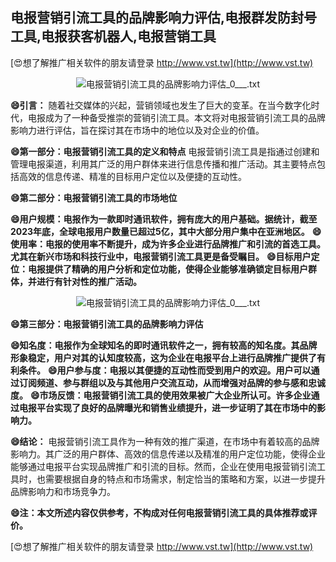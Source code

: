 ## **电报营销引流工具的品牌影响力评估,电报群发防封号工具,电报获客机器人,电报营销工具**

[😍想了解推广相关软件的朋友请登录 http://www.vst.tw](http://www.vst.tw)

 <center><img src="https://vst.tw/MP4/tuiguang/png/1.png" alt="电报营销引流工具的品牌影响力评估_0___.txt"></center>

**😄引言：**
随着社交媒体的兴起，营销领域也发生了巨大的变革。在当今数字化时代，电报成为了一种备受推崇的营销引流工具。本文将对电报营销引流工具的品牌影响力进行评估，旨在探讨其在市场中的地位以及对企业的价值。

**😄第一部分：电报营销引流工具的定义和特点**
电报营销引流工具是指通过创建和管理电报渠道，利用其广泛的用户群体来进行信息传播和推广活动。其主要特点包括高效的信息传递、精准的目标用户定位以及便捷的互动性。

**😄第二部分：电报营销引流工具的市场地位**

**😄用户规模：电报作为一款即时通讯软件，拥有庞大的用户基础。据统计，截至2023年底，全球电报用户数量已超过5亿，其中大部分用户集中在亚洲地区。**
**😄使用率：电报的使用率不断提升，成为许多企业进行品牌推广和引流的首选工具。尤其在新兴市场和科技行业中，电报营销引流工具更是备受瞩目。**
**😄目标用户定位：电报提供了精确的用户分析和定位功能，使得企业能够准确锁定目标用户群体，并进行有针对性的推广活动。**

 <center><img src="https://vst.tw/MP4/tuiguang/png/0.png" alt="电报营销引流工具的品牌影响力评估_0___.txt"></center>

**😄第三部分：电报营销引流工具的品牌影响力评估**

**😄知名度：电报作为全球知名的即时通讯软件之一，拥有较高的知名度。其品牌形象稳定，用户对其的认知度较高，这为企业在电报平台上进行品牌推广提供了有利条件。**
**😄用户参与度：电报以其便捷的互动性而受到用户的欢迎。用户可以通过订阅频道、参与群组以及与其他用户交流互动，从而增强对品牌的参与感和忠诚度。**
**😄市场反馈：电报营销引流工具的使用效果被广大企业所认可。许多企业通过电报平台实现了良好的品牌曝光和销售业绩提升，进一步证明了其在市场中的影响力。**

**😄结论：**
电报营销引流工具作为一种有效的推广渠道，在市场中有着较高的品牌影响力。其广泛的用户群体、高效的信息传递以及精准的用户定位功能，使得企业能够通过电报平台实现品牌推广和引流的目标。然而，企业在使用电报营销引流工具时，也需要根据自身的特点和市场需求，制定恰当的策略和方案，以进一步提升品牌影响力和市场竞争力。

**😄注：本文所述内容仅供参考，不构成对任何电报营销引流工具的具体推荐或评价。**

[😍想了解推广相关软件的朋友请登录 http://www.vst.tw](http://www.vst.tw)



